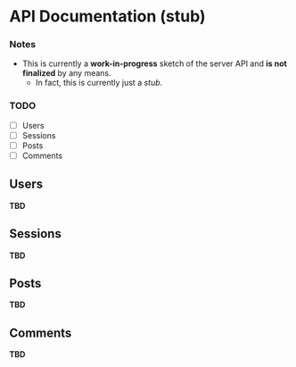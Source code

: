 # API Documentation (stub)

### Notes

- This is currently a **work-in-progress** sketch of the server API and **is not finalized** by any means.
  - In fact, this is currently just a _stub_.

### TODO

- [ ] Users
- [ ] Sessions
- [ ] Posts
- [ ] Comments

## Users

**TBD**

## Sessions

**TBD**

## Posts

**TBD**

## Comments

**TBD**
